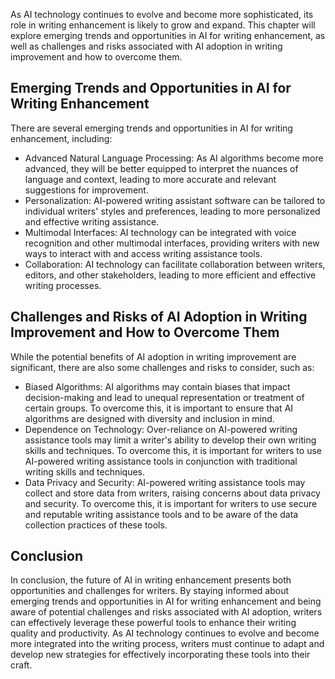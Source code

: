 
As AI technology continues to evolve and become more sophisticated, its role in writing enhancement is likely to grow and expand. This chapter will explore emerging trends and opportunities in AI for writing enhancement, as well as challenges and risks associated with AI adoption in writing improvement and how to overcome them.

Emerging Trends and Opportunities in AI for Writing Enhancement
---------------------------------------------------------------

There are several emerging trends and opportunities in AI for writing enhancement, including:

* Advanced Natural Language Processing: As AI algorithms become more advanced, they will be better equipped to interpret the nuances of language and context, leading to more accurate and relevant suggestions for improvement.
* Personalization: AI-powered writing assistant software can be tailored to individual writers' styles and preferences, leading to more personalized and effective writing assistance.
* Multimodal Interfaces: AI technology can be integrated with voice recognition and other multimodal interfaces, providing writers with new ways to interact with and access writing assistance tools.
* Collaboration: AI technology can facilitate collaboration between writers, editors, and other stakeholders, leading to more efficient and effective writing processes.

Challenges and Risks of AI Adoption in Writing Improvement and How to Overcome Them
-----------------------------------------------------------------------------------

While the potential benefits of AI adoption in writing improvement are significant, there are also some challenges and risks to consider, such as:

* Biased Algorithms: AI algorithms may contain biases that impact decision-making and lead to unequal representation or treatment of certain groups. To overcome this, it is important to ensure that AI algorithms are designed with diversity and inclusion in mind.
* Dependence on Technology: Over-reliance on AI-powered writing assistance tools may limit a writer's ability to develop their own writing skills and techniques. To overcome this, it is important for writers to use AI-powered writing assistance tools in conjunction with traditional writing skills and techniques.
* Data Privacy and Security: AI-powered writing assistance tools may collect and store data from writers, raising concerns about data privacy and security. To overcome this, it is important for writers to use secure and reputable writing assistance tools and to be aware of the data collection practices of these tools.

Conclusion
----------

In conclusion, the future of AI in writing enhancement presents both opportunities and challenges for writers. By staying informed about emerging trends and opportunities in AI for writing enhancement and being aware of potential challenges and risks associated with AI adoption, writers can effectively leverage these powerful tools to enhance their writing quality and productivity. As AI technology continues to evolve and become more integrated into the writing process, writers must continue to adapt and develop new strategies for effectively incorporating these tools into their craft.
